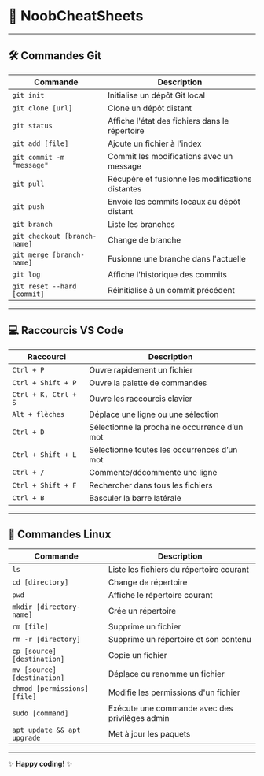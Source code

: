 # 📝 **NoobCheatSheets**

---

## 🛠️ **Commandes Git**

| **Commande**                 | **Description**                                  |
| ---------------------------- | ------------------------------------------------ |
| `git init`                   | Initialise un dépôt Git local                    |
| `git clone [url]`            | Clone un dépôt distant                           |
| `git status`                 | Affiche l'état des fichiers dans le répertoire   |
| `git add [file]`             | Ajoute un fichier à l'index                      |
| `git commit -m "message"`    | Commit les modifications avec un message         |
| `git pull`                   | Récupère et fusionne les modifications distantes |
| `git push`                   | Envoie les commits locaux au dépôt distant       |
| `git branch`                 | Liste les branches                               |
| `git checkout [branch-name]` | Change de branche                                |
| `git merge [branch-name]`    | Fusionne une branche dans l'actuelle             |
| `git log`                    | Affiche l'historique des commits                 |
| `git reset --hard [commit]`  | Réinitialise à un commit précédent               |

---

## 💻 **Raccourcis VS Code**

| **Raccourci**        | **Description**                              |
| -------------------- | -------------------------------------------- |
| `Ctrl + P`           | Ouvre rapidement un fichier                  |
| `Ctrl + Shift + P`   | Ouvre la palette de commandes                |
| `Ctrl + K, Ctrl + S` | Ouvre les raccourcis clavier                 |
| `Alt + flèches`      | Déplace une ligne ou une sélection           |
| `Ctrl + D`           | Sélectionne la prochaine occurrence d’un mot |
| `Ctrl + Shift + L`   | Sélectionne toutes les occurrences d’un mot  |
| `Ctrl + /`           | Commente/décommente une ligne                |
| `Ctrl + Shift + F`   | Rechercher dans tous les fichiers            |
| `Ctrl + B`           | Basculer la barre latérale                   |

---

## 🐧 **Commandes Linux**

| **Commande**                 | **Description**                                |
| ---------------------------- | ---------------------------------------------- |
| `ls`                         | Liste les fichiers du répertoire courant       |
| `cd [directory]`             | Change de répertoire                           |
| `pwd`                        | Affiche le répertoire courant                  |
| `mkdir [directory-name]`     | Crée un répertoire                             |
| `rm [file]`                  | Supprime un fichier                            |
| `rm -r [directory]`          | Supprime un répertoire et son contenu          |
| `cp [source] [destination]`  | Copie un fichier                               |
| `mv [source] [destination]`  | Déplace ou renomme un fichier                  |
| `chmod [permissions] [file]` | Modifie les permissions d'un fichier           |
| `sudo [command]`             | Exécute une commande avec des privilèges admin |
| `apt update && apt upgrade`  | Met à jour les paquets                         |

---

✨ **Happy coding!** ✨
